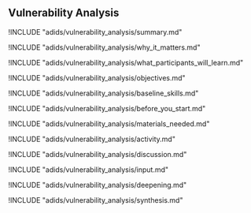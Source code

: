 
##  Vulnerability Analysis

<!-- ![](Content/images/capacity_assessment.png "") -->

!INCLUDE "adids/vulnerability_analysis/summary.md"

<!-- Why The Topic Matters -->

!INCLUDE "adids/vulnerability_analysis/why_it_matters.md"

<!--  What Participants Will Learn -->

!INCLUDE "adids/vulnerability_analysis/what_participants_will_learn.md"

<!-- Objectives {.sidebar} -->

!INCLUDE "adids/vulnerability_analysis/objectives.md"

<!-- Baseline Skills -->

!INCLUDE "adids/vulnerability_analysis/baseline_skills.md"

<!-- Before you Start -->

!INCLUDE "adids/vulnerability_analysis/before_you_start.md"

<!-- Materials Needed [stub] -->

!INCLUDE "adids/vulnerability_analysis/materials_needed.md"

<!--Activity [stub] {.activity} -->

!INCLUDE "adids/vulnerability_analysis/activity.md"

<!--Discussion [stub] -->

!INCLUDE "adids/vulnerability_analysis/discussion.md"

<!-- Input -->

!INCLUDE "adids/vulnerability_analysis/input.md"

<!-- Deepening -->

!INCLUDE "adids/vulnerability_analysis/deepening.md"

<!--Synthesis [stub] {.synthesis} -->

!INCLUDE "adids/vulnerability_analysis/synthesis.md"
